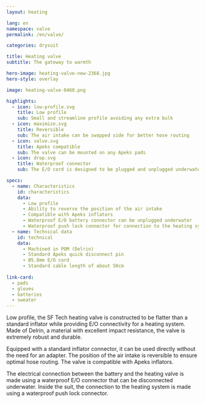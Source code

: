 ```yaml
---
layout: heating

lang: en
namespace: valve
permalink: /en/valve/

categories: drysuit

title: Heating valve
subtitle: The gateway to warmth

hero-image: heating-valve-new-2368.jpg
hero-style: overlay

image: heating-valve-0460.png

highlights:
  - icon: low-profile.svg
    title: Low profile
    sub: Small and streamline profile avoiding any extra bulk
  - icon: maximize.svg
    title: Reversible
    sub: The air intake can be swapped side for better hose routing
  - icon: valve.svg
    title: Apeks compatible
    sub: The valve can be mounted on any Apeks pads
  - icon: drop.svg
    title: Waterproof connector
    sub: The E/O cord is designed to be plugged and unplugged underwater

specs:
  - name: Characteristics
    id: characteristics
    data:
      - Low profile
      - Ability to reverse the position of the air intake
      - Compatible with Apeks inflators
      - Waterproof E/O battery connector can be unplugged underwater
      - Waterproof push lock connector for connection to the heating system
  - name: Technical data
    id: technical
    data:
      - Machined in POM (Delrin)
      - Standard Apeks quick disconnect pin
      - Ø5.8mm E/O cord
      - Standard cable length of about 50cm
  
link-card:
  - pads
  - gloves
  - batteries
  - sweater
---
```

Low profile, the SF Tech heating valve is constructed to be flatter than a standard inflator while providing E/O connectivity for a heating system. Made of Delrin, a material with excellent impact resistance, the valve is extremely robust and durable.

Equipped with a standard inflator connector, it can be used directly without the need for an adapter. The position of the air intake is reversible to ensure optimal hose routing. The valve is compatible with Apeks inflators.

The electrical connection between the battery and the heating valve is made using a waterproof E/O connector that can be disconnected underwater. Inside the suit, the connection to the heating system is made using a waterproof push lock connector.


